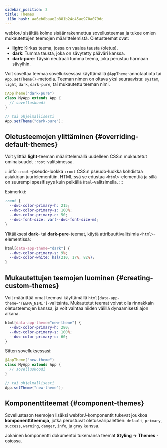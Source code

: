 ```yaml
---
sidebar_position: 2
title: Themes
_i18n_hash: aa6eb0baae2b881b24c45ae970a079dc
---
```

webforJ sisältää kolme sisäänrakennettua sovellusteemaa ja tukee omien mukautettujen teemojen määrittelemistä. Oletusteemat ovat:

- **light**: Kirkas teema, jossa on vaalea tausta (oletus).
- **dark**: Tumma tausta, joka on sävytetty pääväri kanssa.
- **dark-pure**: Täysin neutraali tumma teema, joka perustuu harmaan sävyihin.

Voit soveltaa teemaa sovelluksessasi käyttämällä `@AppTheme`-annotaatiota tai `App.setTheme()`-metodia. Teeman nimen on oltava yksi seuraavista: `system`, `light`, `dark`, `dark-pure`, tai mukautettu teeman nimi.

```java
@AppTheme("dark-pure")
class MyApp extends App {
  // sovelluskoodi
}

// tai ohjelmallisesti
App.setTheme("dark-pure");
```

## Oletusteemojen ylittäminen {#overriding-default-themes}

Voit ylittää **light**-teeman määrittelemällä uudelleen CSS:n mukautetut ominaisuudet `:root`-valitsimessa.

:::info `:root` -pseudo-luokka
`:root` CSS:n pseudo-luokka kohdistaa asiakirjan juurielementtiin. HTML:ssä se edustaa `<html>`-elementtiä ja sillä on suurempi spesifisyys kuin pelkällä `html`-valitsimella.
:::

Esimerkki:

```css
:root {
  --dwc-color-primary-h: 215;
  --dwc-color-primary-s: 100%;
  --dwc-color-primary-c: 50;
  --dwc-font-size: var(--dwc-font-size-m);
}
```

Ylitääksesi **dark**- tai **dark-pure**-teemat, käytä attribuuttivalitsimia `<html>`-elementissä:

```css
html[data-app-theme="dark"] {
  --dwc-color-primary-s: 9%;
  --dwc-color-white: hsl(210, 17%, 82%);
}
```

## Mukautettujen teemojen luominen {#creating-custom-themes}

Voit määrittää omat teemasi käyttämällä `html[data-app-theme='TEEMA_NIMI']`-valitsinta. Mukautetut teemat voivat olla rinnakkain oletusteemojen kanssa, ja voit vaihtaa niiden välillä dynaamisesti ajon aikana.

```css
html[data-app-theme="new-theme"] {
  --dwc-color-primary-h: 280;
  --dwc-color-primary-s: 100%;
  --dwc-color-primary-c: 60;
}
```

Sitten sovelluksessasi:

```java
@AppTheme("new-theme")
class MyApp extends App {
  // sovelluskoodi
}

// tai ohjelmallisesti
App.setTheme("new-theme");
```

## Komponenttiteemat {#component-themes}

Sovellustason teemojen lisäksi webforJ-komponentit tukevat joukkoa **komponenttiteemoja**, jotka perustuvat oletusväripalettien: `default`, `primary`, `success`, `warning`, `danger`, `info`, ja `gray` kanssa.

Jokainen komponentti dokumentoi tukemansa teemat **Styling → Themes** -osiossa.
